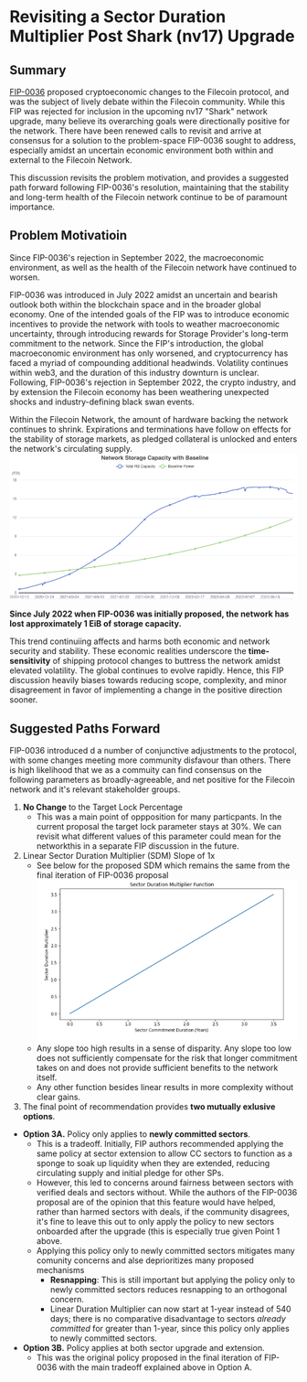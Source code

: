 #  Revisiting a Sector Duration Multiplier Post Shark (nv17) Upgrade

## Summary 
[FIP-0036](https://github.com/filecoin-project/FIPs/blob/master/FIPS/fip-0036.md) proposed cryptoeconomic changes to the Filecoin protocol, and was the subject of lively debate within the Filecoin community.  While this FIP was rejected for inclusion in the upcoming nv17 "Shark" network upgrade, many believe its overarching goals were directionally positive for the network. There have been renewed calls to revisit and arrive at consensus for a solution to the problem-space FIP-0036 sought to address, especially amidst an uncertain economic environment both within and external to the Filecoin Network. 

This discussion revisits the problem motivation, and provides a suggested path forward following FIP-0036's resolution, maintaining that the stability and long-term health of the Filecoin network continue to be of paramount importance. 

## Problem Motivatioin
Since FIP-0036's rejection in September 2022, the macroeconomic environment, as well as the health of the Filecoin network have continued to worsen.

FIP-0036 was introduced in July 2022 amidst an uncertain and bearish outlook both within the blockchain space and in the broader global economy. One of the intended goals of the FIP was to introduce economic incentives to provide the network with tools to weather macroeconomic uncertainty, through introducing rewards for Storage Provider's long-term commitment to the network. Since the FIP's introduction, the global macroeconomic environment has only worsened, and cryptocurrency has faced a myriad of compounding additional headwinds. Volatility continues within web3, and the duration of this industry downturn is unclear. Following, FIP-0036's rejection in September 2022, the crypto industry, and by extension the Filecoin economy has been weathering unexpected shocks and industry-defining black swan events. 

Within the Filecoin Network, the amount of hardware backing the network continues to shrink. Expirations and terminations have follow on effects for the stability of storage markets, as pledged collateral is unlocked and enters the network's circulating supply.
![Baseline Crossing](./Baseline.png)

**Since July 2022 when FIP-0036 was initially proposed, the network has lost approximately 1 EiB of storage capacity.** 

This trend continuiing affects and harms both economic and network security and stability. These economic realities underscore the **time-sensitivity** of shipping protocol changes to buttress the network amidst elevated volatility. The global continues to evolve rapidly. Hence, this FIP discussion heavily biases towards reducing scope, complexity, and minor disagreement in favor of implementing a change in the positive direction sooner. 

## Suggested Paths Forward 

FIP-0036 introduced d a number of conjunctive adjustments to the protocol, with some changes meeting more community disfavour than others. There is high likelihood that we as a commuity can find consensus on the following parameters as broadly-agreeable, and net positive for the Filecoin network and it's relevant stakeholder groups. 

1.  **No Change** to the Target Lock Percentage
    - This was a main point of oppposition for many particpants. In the current proposal the target lock parameter stays at 30%. We can revisit what different values of this parameter could mean for the networkthis  in a separate FIP discussion in the future.
2.  Linear Sector Duration Multiplier (SDM) Slope of 1x 
    - See below for the proposed SDM which remains the same from the final iteration of FIP-0036 proposal
    ![SDM](./SDM_Function.jpeg)
    - Any slope too high results in a sense of disparity. Any slope too low does not sufficiently compensate for the risk that longer commitment takes on and does not provide sufficient benefits to the network itself.
    - Any other function besides linear results in more complexity without clear gains.
3. The final point of recommendation provides **two mutually exlusive options**.     
- **Option 3A.**  Policy only applies to **newly committed sectors**. 
    - This is a tradeoff. Initially, FIP authors recommended applying the same policy at sector extension to allow CC sectors to function as a sponge to soak up liquidity when they are extended, reducing circulating supply and initial pledge for other SPs.
    - However, this led to concerns around fairness between sectors with verified deals and sectors without. While the authors of the FIP-0036 proposal are of the opinion that this feature would have helped, rather than harmed sectors with deals, if the community disagrees, it's fine to leave this out to only apply the policy to new sectors onboarded after the upgrade (this is especially true given Point 1 above.
    - Applying this policy only to newly committed sectors mitigates many comunity concerns and alse deprioritizes many proposed mechanisms
        - **Resnapping**: This is still important but applying the policy only to newly committed sectors reduces resnapping to an orthogonal concern. 
        - Linear Duration Multiplier can now start at 1-year instead of 540 days; there is no comparative disadvantage to sectors *already committed* for greater than 1-year, since this policy only applies to newly committed sectors. 
- **Option 3B.**  Policy applies at both sector upgrade and extension. 
    - This was the original policy proposed in the final iteration of FIP-0036 with the main tradeoff explained above in Option A. 









